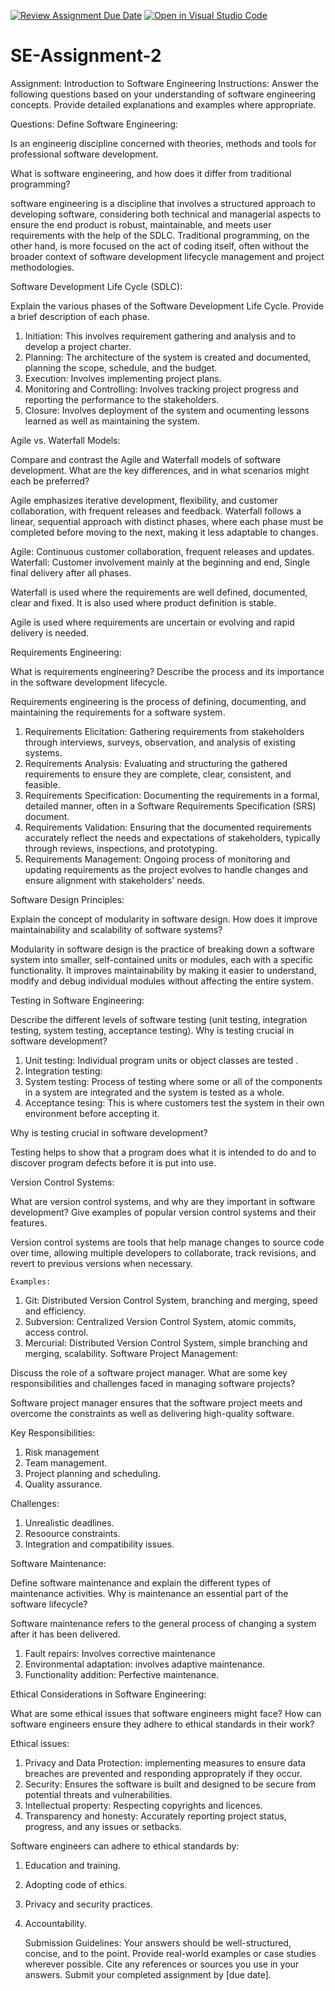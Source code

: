 [![Review Assignment Due Date](https://classroom.github.com/assets/deadline-readme-button-24ddc0f5d75046c5622901739e7c5dd533143b0c8e959d652212380cedb1ea36.svg)](https://classroom.github.com/a/-ucQIGTc)
[![Open in Visual Studio Code](https://classroom.github.com/assets/open-in-vscode-718a45dd9cf7e7f842a935f5ebbe5719a5e09af4491e668f4dbf3b35d5cca122.svg)](https://classroom.github.com/online_ide?assignment_repo_id=15206270&assignment_repo_type=AssignmentRepo)

# SE-Assignment-2

Assignment: Introduction to Software Engineering
Instructions:
Answer the following questions based on your understanding of software engineering concepts. Provide detailed explanations and examples where appropriate.

Questions:
Define Software Engineering:

Is an engineerig discipline concerned with theories, methods and tools for professional software development.

What is software engineering, and how does it differ from traditional programming?

software engineering is a discipline that involves a structured approach to developing software, considering both technical and managerial aspects to ensure the end product is robust, maintainable, and meets user requirements with the help of the SDLC.
Traditional programming, on the other hand, is more focused on the act of coding itself, often without the broader context of software development lifecycle management and project methodologies.

Software Development Life Cycle (SDLC):

Explain the various phases of the Software Development Life Cycle. Provide a brief description of each phase.

1. Initiation: This involves requirement gathering and analysis and to develop a project charter.
2. Planning: The architecture of the system is created and documented, planning the scope, schedule, and the budget.
3. Execution: Involves implementing project plans.
4. Monitoring and Controlling: Involves tracking project progress and reporting the performance to the stakeholders.
5. Closure: Involves deployment of the system and ocumenting lessons learned as well as maintaining the system.

Agile vs. Waterfall Models:

Compare and contrast the Agile and Waterfall models of software development. What are the key differences, and in what scenarios might each be preferred?

Agile emphasizes iterative development, flexibility, and customer collaboration, with frequent releases and feedback. Waterfall follows a linear, sequential approach with distinct phases, where each phase must be completed before moving to the next, making it less adaptable to changes.

Agile: Continuous customer collaboration, frequent releases and updates.
Waterfall: Customer involvement mainly at the beginning and end, Single final delivery after all phases.

Waterfall is used where the requirements are well defined, documented, clear and fixed.
It is also used where product definition is stable.

Agile is used where requirements are uncertain or evolving and rapid delivery is needed.

Requirements Engineering:

What is requirements engineering? Describe the process and its importance in the software development lifecycle.

Requirements engineering is the process of defining, documenting, and maintaining the requirements for a software system.

1. Requirements Elicitation: Gathering requirements from stakeholders through interviews, surveys, observation, and analysis of existing systems.
2. Requirements Analysis: Evaluating and structuring the gathered requirements to ensure they are complete, clear, consistent, and feasible.
3. Requirements Specification: Documenting the requirements in a formal, detailed manner, often in a Software Requirements Specification (SRS) document.
4. Requirements Validation: Ensuring that the documented requirements accurately reflect the needs and expectations of stakeholders, typically through reviews, inspections, and prototyping.
5. Requirements Management: Ongoing process of monitoring and updating requirements as the project evolves to handle changes and ensure alignment with stakeholders' needs.

Software Design Principles:

Explain the concept of modularity in software design. How does it improve maintainability and scalability of software systems?

Modularity in software design is the practice of breaking down a software system into smaller, self-contained units or modules, each with a specific functionality.
It improves maintainability by making it easier to understand, modify and debug individual modules without affecting the entire system.

Testing in Software Engineering:

Describe the different levels of software testing (unit testing, integration testing, system testing, acceptance testing). Why is testing crucial in software development?

1. Unit testing: Individual program units or object classes are tested .
2. Integration testing:
3. System testing: Process of testing where some or all of the components in a system are integrated and the system is tested as a whole.
4. Acceptance tesing: This is where customers test the system in their own environment before accepting it.

Why is testing crucial in software development?

Testing helps to show that a program does what it is intended to do and to discover program defects before it is put into use.

Version Control Systems:

What are version control systems, and why are they important in software development? Give examples of popular version control systems and their features.

Version control systems are tools that help manage changes to source code over time, allowing multiple developers to collaborate, track revisions, and revert to previous versions when necessary.

    Examples:

1. Git: Distributed Version Control System, branching and merging, speed and efficiency.
2. Subversion: Centralized Version Control System, atomic commits, access control.
3. Mercurial: Distributed Version Control System, simple branching and merging, scalability.
   Software Project Management:

Discuss the role of a software project manager. What are some key responsibilities and challenges faced in managing software projects?

Software project manager ensures that the software project meets and overcome the constraints as well as delivering high-quality software.

Key Responsibilities:

1. Risk management
2. Team management.
3. Project planning and scheduling.
4. Quality assurance.

Challenges:

1. Unrealistic deadlines.
2. Resoource constraints.
3. Integration and compatibility issues.

Software Maintenance:

Define software maintenance and explain the different types of maintenance activities. Why is maintenance an essential part of the software lifecycle?

Software maintenance refers to the general process of changing a system after it has been delivered.

1. Fault repairs: Involves corrective maintenance
2. Environmental adaptation: involves adaptive maintenance.
3. Functionality addition: Perfective maintenance.

Ethical Considerations in Software Engineering:

What are some ethical issues that software engineers might face? How can software engineers ensure they adhere to ethical standards in their work?

Ethical issues:

1. Privacy and Data Protection: implementing measures to ensure data breaches are prevented and responding approprately if they occur.
2. Security: Ensures the software is built and designed to be secure from potential threats and vulnerabilities.
3. Intellectual property: Respecting copyrights and licences.
4. Transparency and honesty: Accurately reporting project status, progress, and any issues or setbacks.

Software engineers can adhere to ethical standards by:

1. Education and training.
2. Adopting code of ethics.
3. Privacy and security practices.
4. Accountability.

   Submission Guidelines:
   Your answers should be well-structured, concise, and to the point.
   Provide real-world examples or case studies wherever possible.
   Cite any references or sources you use in your answers.
   Submit your completed assignment by [due date].
